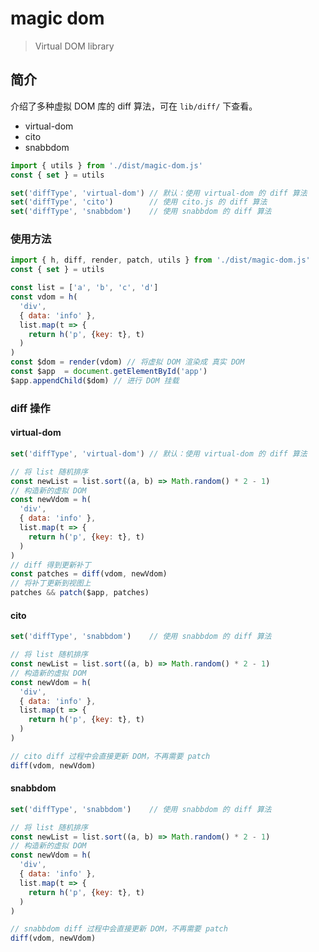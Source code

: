 # magic dom

> Virtual DOM library

## 简介

介绍了多种虚拟 DOM 库的 diff 算法，可在 `lib/diff/` 下查看。

- virtual-dom
- cito
- snabbdom

```javascript
import { utils } from './dist/magic-dom.js'
const { set } = utils

set('diffType', 'virtual-dom') // 默认：使用 virtual-dom 的 diff 算法
set('diffType', 'cito')        // 使用 cito.js 的 diff 算法
set('diffType', 'snabbdom')    // 使用 snabbdom 的 diff 算法
```

### 使用方法

```javascript
import { h, diff, render, patch, utils } from './dist/magic-dom.js'
const { set } = utils

const list = ['a', 'b', 'c', 'd']
const vdom = h(
  'div', 
  { data: 'info' }, 
  list.map(t => {
    return h('p', {key: t}, t)
  )
)
const $dom = render(vdom) // 将虚拟 DOM 渲染成 真实 DOM
const $app  = document.getElementById('app')
$app.appendChild($dom) // 进行 DOM 挂载 
```

### diff 操作

#### virtual-dom

```javascript
set('diffType', 'virtual-dom') // 默认：使用 virtual-dom 的 diff 算法

// 将 list 随机排序
const newList = list.sort((a, b) => Math.random() * 2 - 1)
// 构造新的虚拟 DOM
const newVdom = h(
  'div', 
  { data: 'info' }, 
  list.map(t => {
    return h('p', {key: t}, t)
  )
)
// diff 得到更新补丁
const patches = diff(vdom, newVdom)
// 将补丁更新到视图上
patches && patch($app, patches)
```

#### cito

```javascript
set('diffType', 'snabbdom')    // 使用 snabbdom 的 diff 算法

// 将 list 随机排序
const newList = list.sort((a, b) => Math.random() * 2 - 1)
// 构造新的虚拟 DOM
const newVdom = h(
  'div', 
  { data: 'info' }, 
  list.map(t => {
    return h('p', {key: t}, t)
  )
)

// cito diff 过程中会直接更新 DOM，不再需要 patch
diff(vdom, newVdom)
```

#### snabbdom

```javascript
set('diffType', 'snabbdom')    // 使用 snabbdom 的 diff 算法

// 将 list 随机排序
const newList = list.sort((a, b) => Math.random() * 2 - 1)
// 构造新的虚拟 DOM
const newVdom = h(
  'div', 
  { data: 'info' }, 
  list.map(t => {
    return h('p', {key: t}, t)
  )
)

// snabbdom diff 过程中会直接更新 DOM，不再需要 patch
diff(vdom, newVdom)
```



